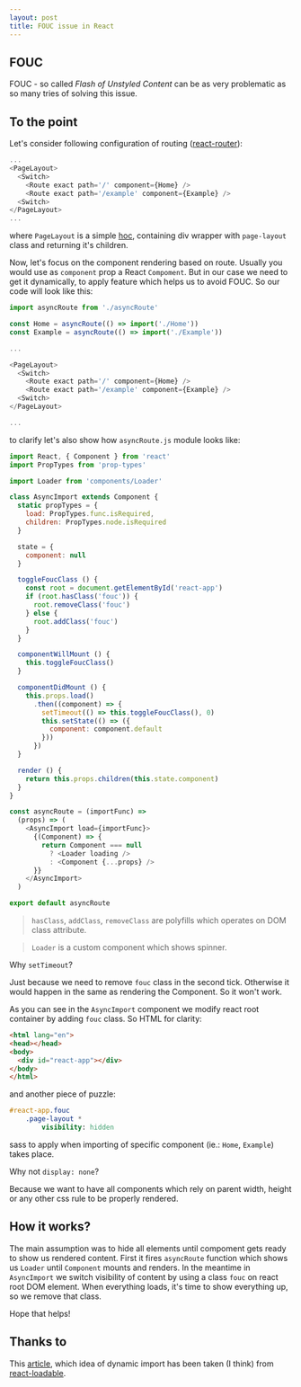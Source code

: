 ```yaml
---
layout: post
title: FOUC issue in React
---
```


FOUC
---

FOUC - so called _Flash of Unstyled Content_ can be as very problematic as so many tries of solving this issue. 

To the point
---

Let's consider following configuration of routing ([react-router](https://github.com/ReactTraining/react-router)):

~~~ javascript
...
<PageLayout>
  <Switch>
    <Route exact path='/' component={Home} />
    <Route exact path='/example' component={Example} />
  <Switch>
</PageLayout>
...
~~~

where `PageLayout` is a simple [hoc](https://reactjs.org/docs/higher-order-components.html), containing div wrapper with `page-layout` class and returning it's children. 

Now, let's focus on the component rendering based on route. Usually you would use as `component` prop a React `Compoment`. But in our case we need to get it dynamically, to apply feature which helps us to avoid FOUC. So our code will look like this:

~~~ javascript
import asyncRoute from './asyncRoute'

const Home = asyncRoute(() => import('./Home'))
const Example = asyncRoute(() => import('./Example'))

...

<PageLayout>
  <Switch>
    <Route exact path='/' component={Home} />
    <Route exact path='/example' component={Example} />
  <Switch>
</PageLayout>

...
~~~

to clarify let's also show how `asyncRoute.js` module looks like:

~~~ javascript
import React, { Component } from 'react'
import PropTypes from 'prop-types'

import Loader from 'components/Loader'

class AsyncImport extends Component {
  static propTypes = {
    load: PropTypes.func.isRequired,
    children: PropTypes.node.isRequired
  }

  state = {
    component: null
  }

  toggleFoucClass () {
    const root = document.getElementById('react-app')
    if (root.hasClass('fouc')) {
      root.removeClass('fouc')
    } else {
      root.addClass('fouc')
    }
  }

  componentWillMount () {
    this.toggleFoucClass()
  }

  componentDidMount () {
    this.props.load()
      .then((component) => {
        setTimeout(() => this.toggleFoucClass(), 0)
        this.setState(() => ({
          component: component.default
        }))
      })
  }

  render () {
    return this.props.children(this.state.component)
  }
}

const asyncRoute = (importFunc) =>
  (props) => (
    <AsyncImport load={importFunc}>
      {(Component) => {
        return Component === null
          ? <Loader loading />
          : <Component {...props} />
      }}
    </AsyncImport>
  )

export default asyncRoute
~~~

>`hasClass`, `addClass`, `removeClass` are polyfills which operates on DOM class attribute.

>`Loader` is a custom component which shows spinner.

Why `setTimeout`? 

Just because we need to remove `fouc` class in the second tick. Otherwise it would happen in the same as rendering the Component. So it won't work.

As you can see in the `AsyncImport` component we modify react root container by adding `fouc` class. So HTML for clarity:

~~~ html 
<html lang="en">
<head></head>
<body>
  <div id="react-app"></div>
</body>
</html>
~~~

and another piece of puzzle:

~~~ sass 
#react-app.fouc
    .page-layout *
        visibility: hidden
~~~

sass to apply when importing of specific component (ie.: `Home`, `Example`) takes place.

Why not `display: none`?

Because we want to have all components which rely on parent width, height or any other css rule to be properly rendered.

How it works?
---

The main assumption was to hide all elements until compoment gets ready to show us rendered content. First it fires `asyncRoute` function which shows us `Loader` until `Component` mounts and renders. In the meantime in `AsyncImport` we switch visibility of content by using a class `fouc` on react root DOM element. When everything loads, it's time to show everything up, so we remove that class.


Hope that helps!


Thanks to
---

This [article](https://tylermcginnis.com/react-router-code-splitting/), which idea of dynamic import has been taken (I think) from [react-loadable](https://github.com/jamiebuilds/react-loadable).
